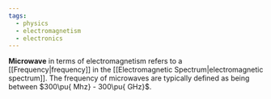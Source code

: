 ```yaml
---
tags:
  - physics
  - electromagnetism
  - electronics
---
```

**Microwave** in terms of electromagnetism refers to a [[Frequency|frequency]] in the [[Electromagnetic Spectrum|electromagnetic spectrum]]. The frequency of microwaves are typically defined as being between $300\pu{ Mhz} - 300\pu{ GHz}$. 
